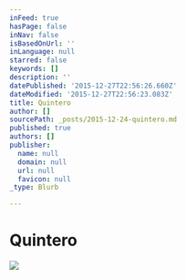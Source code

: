 ```yaml
---
inFeed: true
hasPage: false
inNav: false
isBasedOnUrl: ''
inLanguage: null
starred: false
keywords: []
description: ''
datePublished: '2015-12-27T22:56:26.660Z'
dateModified: '2015-12-27T22:56:23.083Z'
title: Quintero
author: []
sourcePath: _posts/2015-12-24-quintero.md
published: true
authors: []
publisher:
  name: null
  domain: null
  url: null
  favicon: null
_type: Blurb

---
```

# Quintero
![](https://s3-us-west-2.amazonaws.com/the-grid-img/p/7ed67f56103e1398b9a4537f3d6c32e462742e95.jpg)